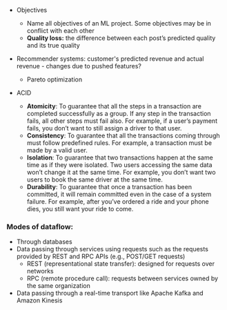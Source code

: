 - Objectives 
	- Name all objectives of an ML project. Some objectives may be in conflict with each other
	- **Quality loss:** the difference between each post’s predicted quality and its true quality
	
- Recommender systems: customer's predicted revenue and actual revenue - changes due to pushed features?
	- Pareto optimization
	
- ACID
	- **Atomicity**: To guarantee that all the steps in a transaction are completed successfully as a group. If any step in the transaction fails, all other steps must fail also. For example, if a user’s payment fails, you don’t want to still assign a driver to that user.
	- **Consistency**: To guarantee that all the transactions coming through must follow predefined rules. For example, a transaction must be made by a valid user.
	- **Isolation**: To guarantee that two transactions happen at the same time as if they were isolated. Two users accessing the same data won’t change it at the same time. For example, you don’t want two users to book the same driver at the same time.
	- **Durability**: To guarantee that once a transaction has been committed, it will remain committed even in the case of a system failure. For example, after you’ve ordered a ride and your phone dies, you still want your ride to come.

### Modes of dataflow:
- Through databases
- Data passing through services using requests such as the requests provided by REST and RPC APIs (e.g., POST/GET requests)
	- REST (representational state transfer): designed for requests over networks
	- RPC (remote procedure call): requests between services owned by the same organization
- Data passing through a real-time transport like Apache Kafka and Amazon Kinesis